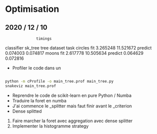 

# Optimisation


## 2020 / 12 / 10

                  timings
classifier        sk_tree       tree
dataset task
circles fit      3.265248  11.521672
        predict  0.074003   0.074817
moons   fit      2.617778  10.505634
        predict  0.064629   0.072816

- Profiler le code dans un 

```bash

python -m cProfile -o main_tree.prof main_tree.py
snakeviz main_tree.prof
```

- Reprendre le code de scikit-learn en pure Python / Numba
- Traduire la foret en numba
- J'ai commence le _splitter mais faut finir avant le _criterion
- Dense splitted

1. Faire marcher la foret avec aggregation avec dense splitter
2. Implementer la histogramme strategy
